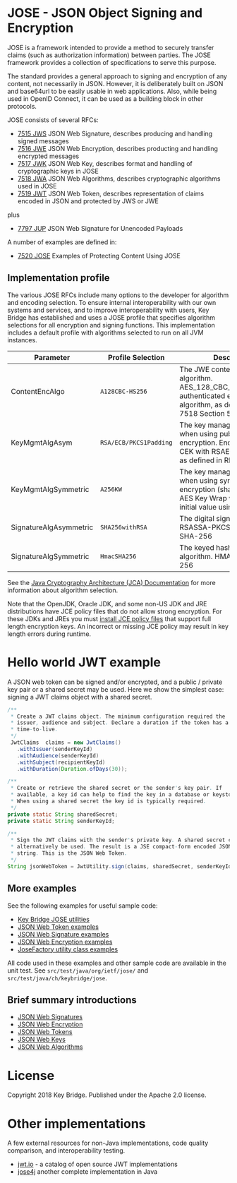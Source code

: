 # JOSE - JSON Object Signing and Encryption

JOSE is a framework intended to provide a method to securely transfer claims 
(such as authorization information) between parties. The JOSE framework provides 
a collection of specifications to serve this purpose.  

The standard provides a general approach to signing and encryption of any content, 
not necessarily in JSON. However, it is deliberately built on JSON and base64url 
to be easily usable in web applications. 
Also, while being used in OpenID Connect, it can be used as a building block in other protocols.

JOSE consists of several RFCs:

 * [7515 JWS](https://tools.ietf.org/html/rfc7515)    JSON Web Signature, describes producing and handling signed messages
 * [7516 JWE](https://tools.ietf.org/html/rfc7516)    JSON Web Encryption, describes producting and handling encrypted messages
 * [7517 JWK](https://tools.ietf.org/html/rfc7517)    JSON Web Key, describes format and handling of cryptographic keys in JOSE
 * [7518 JWA](https://tools.ietf.org/html/rfc7518)    JSON Web Algorithms, describes cryptographic algorithms used in JOSE
 * [7519 JWT](https://tools.ietf.org/html/rfc7519)    JSON Web Token, describes representation of claims encoded in JSON and protected by JWS or JWE

plus

 * [7797 JUP](https://tools.ietf.org/html/rfc7797)    JSON Web Signature for Unencoded Payloads

A number of examples are defined in: 
 
 * [7520 JOSE](https://tools.ietf.org/html/rfc7520)    Examples of Protecting Content Using JOSE

## Implementation profile

The various JOSE RFCs include many options to the developer for algorithm and encoding selection.
To ensure internal interoperability with our own systems and services, and to improve 
interoperability with users, Key Bridge has established and uses a JOSE profile
that specifies algorithm selections for all encryption and signing functions.
This implementation includes a default profile with algorithms selected to run on all JVM instances. 

| Parameter | Profile Selection | Description |
|---|---|---|
| ContentEncAlgo         | `A128CBC-HS256`        |  The JWE content encryption algorithm.  AES_128_CBC_HMAC_SHA_256 authenticated encryption algorithm, as defined in  RFC 7518 Section 5.2.3 |
| KeyMgmtAlgAsym         | `RSA/ECB/PKCS1Padding` |  The key management algorithm when using public keys for key encryption.  Encrypts a JWE CEK with RSAES-PKCS1-v1_5 as defined in RFC3447 |
| KeyMgmtAlgSymmetric    | `A256KW`               |  The key management algorithm when using symmetric key encryption (shared secrets). AES Key Wrap with default initial value using 256-bit key. |
| SignatureAlgAsymmetric | `SHA256withRSA`        |  The digital signature algorithm.   RSASSA-PKCS1-v1_5 using SHA-256 |
| SignatureAlgSymmetric  | `HmacSHA256`           |  The keyed hash (HMAC) algorithm.  HMAC using SHA-256 |

See the [Java Cryptography Architecture (JCA) Documentation](https://docs.oracle.com/javase/7/docs/technotes/guides/security/StandardNames.html) for more information about algorithm selection.

Note that the OpenJDK, Oracle JDK, and some non-US JDK and JRE distributions have JCE policy files that 
do not allow strong encryption. For these JDKs and JREs you must 
[install JCE policy files](docs/jce-installation.md) that support full length encryption keys.
An incorrect or missing JCE policy may result in key length errors during runtime.


# Hello world JWT example

A JSON web token can be signed and/or encrypted, and a public / private key pair or
a shared secret may be used. Here we show the simplest case: signing a JWT claims
object with a shared secret.

```java
/**
 * Create a JWT claims object. The minimum configuration required the
 * issuer, audience and subject. Declare a duration if the token has a
 * time-to-live.
 */
 JwtClaims  claims = new JwtClaims()
   .withIssuer(senderKeyId)
   .withAudience(senderKeyId)
   .withSubject(recipientKeyId)
   .withDuration(Duration.ofDays(30));

/**
 * Create or retrieve the shared secret or the sender's key pair. If
 * available, a key id can help to find the key in a database or keystore.
 * When using a shared secret the key id is typically required.
 */
private static String sharedSecret;
private static String senderKeyId;

/**
 * Sign the JWT claims with the sender's private key. A shared secret could
 * alternatively be used. The result is a JSE compact-form encoded JSON
 * string. This is the JSON Web Token.
 */
String jsonWebToken = JwtUtility.sign(claims, sharedSecret, senderKeyId);
```


## More examples

See the following examples for useful sample code:

* [Key Bridge JOSE utilities](src/main/java/ch/keybridge/jose/readme.md)
* [JSON Web Token examples](src/main/java/org/ietf/jose/jwt/examples.md)
* [JSON Web Signature examples](src/main/java/org/ietf/jose/jws/examples.md)
* [JSON Web Encryption examples](src/main/java/org/ietf/jose/jwe/examples.md)
* [JoseFactory utility class examples](docs/examples.md)

All code used in these examples and other sample code are available in the unit test. See
`src/test/java/org/ietf/jose/` and 
`src/test/java/ch/keybridge/jose`.


## Brief summary introductions

* [JSON Web Signatures](docs/about-jws.md)
* [JSON Web Encryption](docs/about-jwe.md)
* [JSON Web Tokens](docs/about-jwt.md)
* [JSON Web Keys](docs/about-jwk.md)
* [JSON Web Algorithms](docs/about-jwa.md)

# License

Copyright 2018 Key Bridge. Published under the Apache 2.0 license.

# Other implementations

A few external resources for non-Java implementations, code quality comparison,
and interoperability testing.

 * [jwt.io](https://jwt.io/) - a catalog of open source JWT implementations
 * [jose4j](https://bitbucket.org/b_c/jose4j/overview) another complete implementation in Java

